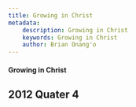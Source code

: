 ```yaml
---
title: Growing in Christ
metadata:
    description: Growing in Christ
    keywords: Growing in Christ
    author: Brian Onang'o
---
```


#### Growing in Christ

## 2012 Quater 4
